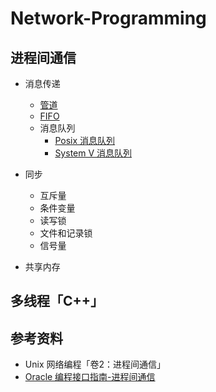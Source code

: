 # Network-Programming

## 进程间通信

* 消息传递
  + [管道](https://github.com/steveLauwh/Network-Programming/tree/master/pipe%20And%20FIFO)
  + [FIFO](https://github.com/steveLauwh/Network-Programming/tree/master/pipe%20And%20FIFO)
  + 消息队列
    + [Posix 消息队列](https://github.com/steveLauwh/Network-Programming/tree/master/Posix%20message%20queue)
    + [System V 消息队列](https://github.com/steveLauwh/Network-Programming/tree/master/System%20V%20message%20queue)
    
* 同步
  + 互斥量
  + 条件变量
  + 读写锁
  + 文件和记录锁
  + 信号量
  
* 共享内存

## 多线程「C++」


## 参考资料

* Unix 网络编程「卷2：进程间通信」
* [Oracle 编程接口指南-进程间通信](http://docs.oracle.com/cd/E38902_01/html/E38880/svipc-38596.html#scrolltoc)


